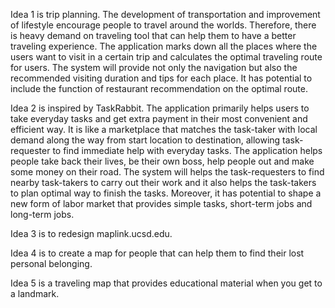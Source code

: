 Idea 1 is trip planning. The development of transportation and improvement of lifestyle encourage people to travel around the worlds. Therefore, there is heavy demand on traveling tool that can help them to have a better traveling experience. The application marks down all the places where the users want to visit in a certain trip and calculates the optimal traveling route for users. The system will provide not only the navigation but also the recommended visiting duration and tips for each place. It has potential to include the function of restaurant recommendation on the optimal route. 


Idea 2 is inspired by TaskRabbit. The application primarily helps users to take everyday tasks and get extra payment in their most convenient and efficient way. It is like a marketplace that matches the task-taker with local demand along the way from start location to destination, allowing task-requester to find immediate help with everyday tasks. The application helps people take back their lives, be their own boss, help people out and make some money on their road. The system will helps the task-requesters to find nearby task-takers to carry out their work and it also helps the task-takers to plan optimal way to finish the tasks. Moreover, it has potential to shape a new form of labor market that provides simple tasks, short-term jobs and long-term jobs.


Idea 3 is to redesign maplink.ucsd.edu. 


Idea 4 is to create a map for people that can help them to find their lost personal belonging. 


Idea 5 is a traveling map that provides educational material when you get to a landmark.
